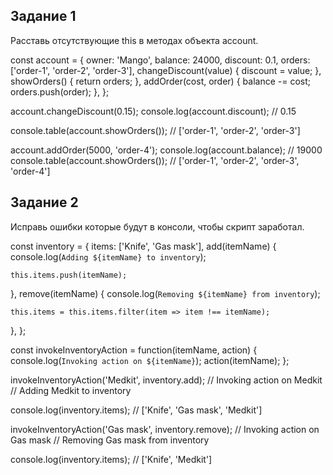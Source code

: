 

<h2>Задание 1</h2>



Расставь отсутствующие this в методах объекта account.


const account = {
  owner: 'Mango',
  balance: 24000,
  discount: 0.1,
  orders: ['order-1', 'order-2', 'order-3'],
  changeDiscount(value) {
    discount = value;
  },
  showOrders() {
    return orders;
  },
  addOrder(cost, order) {
    balance -= cost;
    orders.push(order);
  },
};

account.changeDiscount(0.15);
console.log(account.discount); // 0.15

console.table(account.showOrders()); // ['order-1', 'order-2', 'order-3']

account.addOrder(5000, 'order-4');
console.log(account.balance); // 19000
console.table(account.showOrders()); // ['order-1', 'order-2', 'order-3', 'order-4']


<h2>Задание 2</h2>



Исправь ошибки которые будут в консоли, чтобы скрипт заработал.


const inventory = {
  items: ['Knife', 'Gas mask'],
  add(itemName) {
    console.log(`Adding ${itemName} to inventory`);

    this.items.push(itemName);
  },
  remove(itemName) {
    console.log(`Removing ${itemName} from inventory`);

    this.items = this.items.filter(item => item !== itemName);
  },
};

const invokeInventoryAction = function(itemName, action) {
  console.log(`Invoking action on ${itemName}`);
  action(itemName);
};

invokeInventoryAction('Medkit', inventory.add);
// Invoking action on Medkit
// Adding Medkit to inventory

console.log(inventory.items); // ['Knife', 'Gas mask', 'Medkit']

invokeInventoryAction('Gas mask', inventory.remove);
// Invoking action on Gas mask
// Removing Gas mask from inventory

console.log(inventory.items); // ['Knife', 'Medkit']
